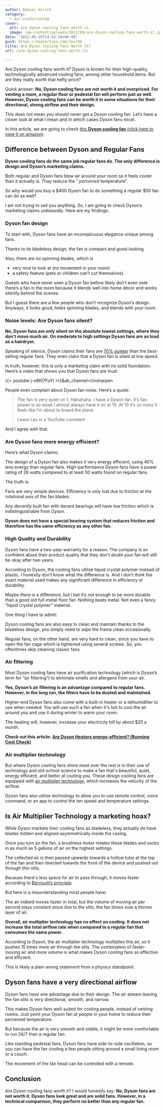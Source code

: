 ```yaml
---
author: Daniel Hirsch
category:
  - air-conditioning
cover:
  alt: are dyson cooling fans worth it
  image: /wp-content/uploads/2022/09/are-dyson-cooling-fans-worth-it.jpg
date: "2022-09-29T14:54:36+00:00"
guid: https://heatertips.com/?p=746
title: Are Dyson Cooling Fans Worth It?
url: /are-dyson-cooling-fans-worth-it/

---
```

Are Dyson cooling fans worth it? Dyson is known for their high-quality, technologically advanced cooling fans, among other household items. But are they really worth that hefty price?

Quick answer: **No, Dyson cooling fans are not worth it and overpriced. For venting a room, a regular floor or pedestal fan will perform just as well. However, Dyson cooling fans can be worth it in some situations for their directional, strong airflow and their design.**

This does not mean you should never get a Dyson cooling fan. Let’s have a closer look at what I mean and in which cases Dyson fans excel.

In this article, we are going to check [this **Dyson cooling fan** (click here to view it on amazon)](https://www.amazon.com/Dyson-Multiplier-Tower-Black-Nickel/dp/B00I8R4Z4Y?keywords=dyson+am07&qid=1664397692&qu=eyJxc2MiOiIyLjY5IiwicXNhIjoiMi4xNCIsInFzcCI6IjIuMjYifQ%3D%3D&sprefix=dyson+am%2Caps%2C165&sr=8-1&linkCode=ll1&tag=heatertips-20&linkId=ffdda2f595aa7998720f95302c7abb6a&language=en_US&ref_=as_li_ss_tl).

## Difference between Dyson and Regular Fans

**Dyson cooling fans do the same job regular fans do. The only difference is design and Dyson’s marketing claims.**

Both regular and Dyson fans blow air around your room so it feels cooler than it actually is. They reduce the “ _perceived_ temperature”.

So why would you buy a $400 Dyson fan to do something a regular $50 fan can do as well?

I am not trying to sell you anything. So, I am going to check Dyson’s marketing claims _unbiasedly_. Here are my findings:

### Dyson fan design

To start with, Dyson fans have an inconspicuous elegance unique among fans.

Thanks to its bladeless design, the fan is compact and good-looking.

Also, there are no spinning blades, which is

- very nice to look at (no movement in your room)
- a safety feature (pets or children can’t cut themselves)

Guests who have never seen a Dyson fan before likely don’t even note there’s a fan in the room because it blends well into home décor and works silently behind the scenes.

But I guess there are a few people who don’t recognize Dyson’s design. Anyways, it looks good, hides spinning blades, and blends with your room.

### Noise levels: Are Dyson fans silent?

**No, Dyson fans are only silent on the absolute lowest settings, where they don’t move much air. On moderate to high settings Dyson fans are as loud as a hairdryer.**

Speaking of silence, Dyson claims their fans are [70% quieter](https://www.lb.dyson.com/en-LB/fansandheaters/purifiers.aspx) than the best-selling regular fans. They even claim that a Dyson fan is silent at low speed.

In truth, however, this is only a marketing claim with no solid foundation. Here’s a video that shows you that Dyson fans are loud:

{{< youtube j-o8Kl7FuYI >}}&ab\_channel=Unsharpen

People even complain about Dyson fan noise. Here’s a quote:

> The fan is very quiet on 1. Hahahaha. I have a Dyson fan. It’s fan power is so weak I almost always have it on at 10. At 10 it’s so noisy it feels like I’m about to board the plane.
>
> Lewis Lau in a YouTube comment

And I agree with that.

### Are Dyson fans more energy efficient?

Here’s what Dyson claims:

The design of a Dyson fan also makes it very energy efficient, using 40% less energy than regular fans. High-performance Dyson fans have a power rating of 26 watts compared to at least 50 watts found on regular fans.

The truth is:

Fans are very simple devices. Efficiency is only lost due to friction at the rotational axis of the fan blades.

Any decently built fan with decent bearings will have low friction which is indistinguishable from Dyson.

**Dyson does not have a special bearing system that reduces friction and therefore has the same efficiency as any other fan.**

### High Quality and Durability

Dyson fans have a two-year warranty for a reason. The company is so confident about their product quality that they don't doubt your fan will still be okay after two years.

According to Dyson, the cooling fans utilize liquid crystal polymer instead of plastic. I honestly don’t know what the difference is. And I don’t think the exact material used makes any significant difference in efficiency or durability.

Maybe there is a difference, but I bet it’s not enough to be more durable than a good old full-metal floor fan. Nothing beats metal. Not even a fancy “liquid crystal polymer” material.

One thing I have to admit:

Dyson cooling fans are also easy to clean and maintain thanks to the bladeless design. you simply need to wipe the frame clean occasionally.

Regular fans, on the other hand, are very hard to clean, since you have to open the fan cage which is tightened using several screws. So, you oftentimes skip cleaning classic fans.

### Air filtering

Most Dyson cooling fans have air purification technology (which is Dyson’s term for “air filtering”) to eliminate smells and allergens from your air.

**Yes, Dyson’s air filtering is an advantage compared to regular fans. However, in the long run, the filters have to be dusted and maintained.**

Higher-end Dyson fans also come with a built-in heater or a dehumidifier to use when needed. You will use such a fan when it's hot to cool the air around you and use it during winter to warm your room.

The heating will, however, increase your electricity bill by about $25 a month.

**Check out this article:** [**Are Dyson Heaters energy-efficient? (Running Cost Check)**](/are-dyson-heaters-energy-efficient-a-critical-review/)

### Air multiplier technology

But where Dyson cooling fans shine most over the rest is in their use of technology and old-school science to make a fan that's beautiful, quiet, energy efficient, and better at cooling you. These design cooling fans are equipped with [air multiplier technology](https://www.dyson.in/products/fans-and-heaters/dyson-cooltm-fans/technology), which increases the velocity of the airflow.

Dyson fans also utilize technology to allow you to use remote control, voice command, or an app to control the ten speed and temperature settings.

## Is Air Multiplier Technology a marketing hoax?

While Dyson markets their cooling fans as bladeless, they actually do have blades hidden and aligned asymmetrically inside the casing.

Once you turn on the fan, a brushless motor rotates these blades and sucks in as much as 5 gallons of air on the highest settings.

The collected air is then passed upwards towards a hollow tube at the top of the fan and then directed towards the front of the device and pushed out through thin slits.

Because there's less space for air to pass through, it moves faster according to [Bernoulli’s principle](http://hyperphysics.phy-astr.gsu.edu/hbase/pber.html).

But here is a misunderstanding most people have:

The air indeed moves faster in total, but the volume of moving air per second stays constant since due to the slits, the fan blows now a thinner layer of air.

**Overall, air multiplier technology has no effect on cooling. It does not increase the total airflow rate when compared to a regular fan that consumes the same power.**

According to Dyson, the air multiplier technology multiplies this air, so it pushes 15 times more air through the slits. The combination of faster-moving air and more volume is what makes Dyson cooling fans so effective and efficient.

This is likely a plain wrong statement from a physics standpoint.

## Dyson fans have a very directional airflow

Dyson fans have one advantage due to their design. The air stream leaving the fan slits is very directional, smooth, and narrow.

This makes Dyson fans well-suited for cooling people, instead of venting rooms. Just point your Dyson fan at people in your home to reduce their perceived temperature.

But because the air is very smooth and stable, it might be more comfortable to run 24/7 than a regular fan.

Like standing pedestal fans, Dyson fans have side-to-side oscillation, so you can have the fan cooling a few people sitting around a small living room or a couch.

The movement of the fan head can be controlled with a remote.

## Conclusion

Are Dyson cooling fans worth it? I would honestly say: **No, Dyson fans are not worth it. Dyson fans look great and are solid fans. However, in a technical comparison, they perform no better than any regular fan.**
